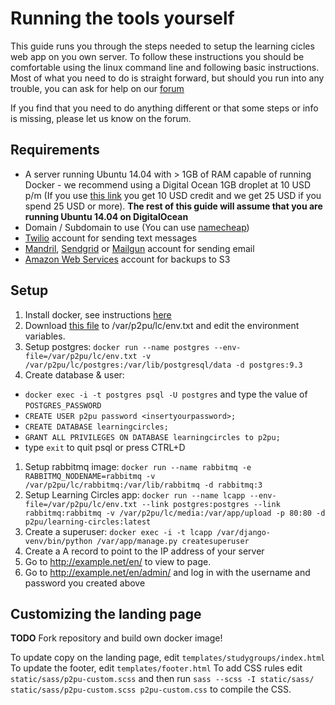 # Running the tools yourself

This guide runs you through the steps needed to setup the learning cicles web app on you own server. To follow these instructions you should be comfortable using the linux command line and following basic instructions. Most of what you need to do is straight forward, but should you run into any trouble, you can ask for help on our [forum](https://community.p2pu.org/)

If you find that you need to do anything different or that some steps or info is missing, please let us know on the forum.

## Requirements

- A server running Ubuntu 14.04 with > 1GB of RAM capable of running Docker - we recommend using a Digital Ocean 1GB droplet at 10 USD p/m (If you use [this link](https://www.digitalocean.com/?refcode=d0d9b388d642) you get 10 USD credit and we get 25 USD if you spend 25 USD or more). **The rest of this guide will assume that you are running Ubuntu 14.04 on DigitalOcean**
- Domain / Subdomain to use (You can use [namecheap](https://www.namecheap.com/))
- [Twilio](https://www.twilio.com/) account for sending text messages
- [Mandril](http://mandrill.com/), [Sendgrid](http://sendgrid.com/) or [Mailgun](http://www.mailgun.com/) account for sending email
- [Amazon Web Services](http://aws.amazon.com/) account for backups to S3

## Setup

1. Install docker, see instructions [here](https://docs.docker.com/engine/installation/ubuntulinux/)
1. Download [this file](https://github.com/p2pu/knight-app/raw/master/docs/env.txt) to /var/p2pu/lc/env.txt and edit the environment variables.
1. Setup postgres: `docker run --name postgres --env-file=/var/p2pu/lc/env.txt -v /var/p2pu/lc/postgres:/var/lib/postgresql/data -d postgres:9.3`
1. Create database & user: 
 - `docker exec -i -t postgres psql -U postgres` and type the value of `POSTGRES_PASSWORD`
 - `CREATE USER p2pu password <insertyourpassword>;`
 - `CREATE DATABASE learningcircles;`
 - `GRANT ALL PRIVILEGES ON DATABASE learningcircles to p2pu;`
 - type `exit` to quit psql or press CTRL+D
1. Setup rabbitmq image: `docker run --name rabbitmq -e RABBITMQ_NODENAME=rabbitmq -v /var/p2pu/lc/rabbitmq:/var/lib/rabbitmq -d rabbitmq:3`
1. Setup Learning Circles app: `docker run --name lcapp --env-file=/var/p2pu/lc/env.txt --link postgres:postgres --link rabbitmq:rabbitmq -v /var/p2pu/lc/media:/var/app/upload -p 80:80 -d p2pu/learning-circles:latest`
1. Create a superuser: `docker exec -i -t lcapp /var/django-venv/bin/python /var/app/manage.py createsuperuser`
1. Create a A record to point to the IP address of your server
1. Go to http://example.net/en/ to view to page.
1. Go to http://example.net/en/admin/ and log in with the username and password you created above

## Customizing the landing page

**TODO** Fork repository and build own docker image!

To update copy on the landing page, edit `templates/studygroups/index.html`
To update the footer, edit `templates/footer.html`
To add CSS rules edit `static/sass/p2pu-custom.scss` and then run `sass --scss -I static/sass/ static/sass/p2pu-custom.scss p2pu-custom.css` to compile the CSS.
